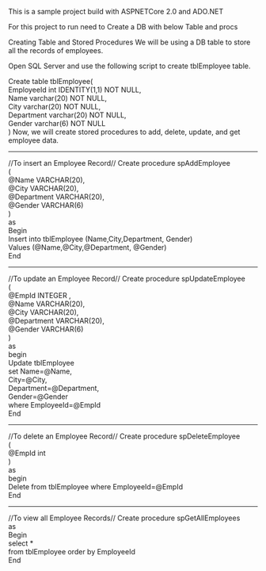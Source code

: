 This is a sample project build with ASPNETCore 2.0 and ADO.NET

For this project to run need to Create a DB with below Table and procs

Creating Table and Stored Procedures
We will be using a DB table to store all the records of employees.

Open SQL Server and use the following script to create tblEmployee table.

Create table tblEmployee(    
    EmployeeId int IDENTITY(1,1) NOT NULL,    
    Name varchar(20) NOT NULL,    
    City varchar(20) NOT NULL,    
    Department varchar(20) NOT NULL,    
    Gender varchar(6) NOT NULL    
)
Now, we will create stored procedures to add, delete, update, and get employee data.

---------------------------------------------------------------------------------------------

//To insert an Employee Record//
Create procedure spAddEmployee     
(    
    @Name VARCHAR(20),     
    @City VARCHAR(20),    
    @Department VARCHAR(20),    
    @Gender VARCHAR(6)    
)    
as     
Begin     
    Insert into tblEmployee (Name,City,Department, Gender)     
    Values (@Name,@City,@Department, @Gender)     
End

--------------------------------------------------------------------------------------------

//To update an Employee Record//
Create procedure spUpdateEmployee      
(      
   @EmpId INTEGER ,    
   @Name VARCHAR(20),     
   @City VARCHAR(20),    
   @Department VARCHAR(20),    
   @Gender VARCHAR(6)    
)      
as      
begin      
   Update tblEmployee       
   set Name=@Name,      
   City=@City,      
   Department=@Department,    
   Gender=@Gender      
   where EmployeeId=@EmpId      
End

-----------------------------------------------------------------------------------------------

//To delete an Employee Record//
Create procedure spDeleteEmployee     
(      
   @EmpId int      
)      
as       
begin      
   Delete from tblEmployee where EmployeeId=@EmpId      
End

----------------------------------------------------------------------------------------------

//To view all Employee Records//
Create procedure spGetAllEmployees    
as    
Begin    
    select *    
    from tblEmployee 
    order by EmployeeId    
End
